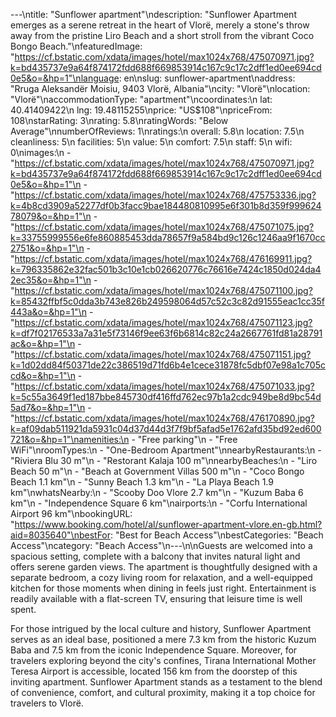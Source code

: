 ---\ntitle: "Sunflower apartment"\ndescription: "Sunflower Apartment emerges as a serene retreat in the heart of Vlorë, merely a stone's throw away from the pristine Liro Beach and a short stroll from the vibrant Coco Bongo Beach."\nfeaturedImage: "https://cf.bstatic.com/xdata/images/hotel/max1024x768/475070971.jpg?k=bd435737e9a64f874172fdd688f669853914c167c9c17c2dff1ed0ee694cd0e5&o=&hp=1"\nlanguage: en\nslug: sunflower-apartment\naddress: "Rruga Aleksandër Moisiu, 9403 Vlorë, Albania"\ncity: "Vlorë"\nlocation: "Vlorë"\naccommodationType: "apartment"\ncoordinates:\n  lat: 40.41409422\n  lng: 19.48115255\nprice: "US$108"\npriceFrom: 108\nstarRating: 3\nrating: 5.8\nratingWords: "Below Average"\nnumberOfReviews: 1\nratings:\n  overall: 5.8\n  location: 7.5\n  cleanliness: 5\n  facilities: 5\n  value: 5\n  comfort: 7.5\n  staff: 5\n  wifi: 0\nimages:\n  - "https://cf.bstatic.com/xdata/images/hotel/max1024x768/475070971.jpg?k=bd435737e9a64f874172fdd688f669853914c167c9c17c2dff1ed0ee694cd0e5&o=&hp=1"\n  - "https://cf.bstatic.com/xdata/images/hotel/max1024x768/475753336.jpg?k=4b8cd3909a52277df0b3facc9bae184480810995e6f301b8d359f99962478079&o=&hp=1"\n  - "https://cf.bstatic.com/xdata/images/hotel/max1024x768/475071075.jpg?k=33755999556e6fe860885453dda78657f9a584bd9c126c1246aa9f1670cc2751&o=&hp=1"\n  - "https://cf.bstatic.com/xdata/images/hotel/max1024x768/476169911.jpg?k=796335862e32fac501b3c10e1cb026620776c76616e7424c1850d024da42ec35&o=&hp=1"\n  - "https://cf.bstatic.com/xdata/images/hotel/max1024x768/475071100.jpg?k=85432ffbf5c0dda3b743e826b249598064d57c52c3c82d91555eac1cc35f443a&o=&hp=1"\n  - "https://cf.bstatic.com/xdata/images/hotel/max1024x768/475071123.jpg?k=df7f02176533a7a31e5f73146f9ee63f6b6814c82c24a2667761fd81a28791ac&o=&hp=1"\n  - "https://cf.bstatic.com/xdata/images/hotel/max1024x768/475071151.jpg?k=1d02dd84f50371de22c386519d71fd6b4e1cece31878fc5dbf07e98a1c705ccd&o=&hp=1"\n  - "https://cf.bstatic.com/xdata/images/hotel/max1024x768/475071033.jpg?k=5c55a3649f1ed187bbe845730df416ffd762ec97b1a2cdc949be8d9bc54d5ad7&o=&hp=1"\n  - "https://cf.bstatic.com/xdata/images/hotel/max1024x768/476170890.jpg?k=af09dab511921da5931c04d37d44d3f7f9bf5afad5e1762afd35bd92ed600721&o=&hp=1"\namenities:\n  - "Free parking"\n  - "Free WiFi"\nroomTypes:\n  - "One-Bedroom Apartment"\nnearbyRestaurants:\n  - "Riviera Blu 30 m"\n  - "Restorant Kalaja 100 m"\nnearbyBeaches:\n  - "Liro Beach 50 m"\n  - "Beach at Government Villas 500 m"\n  - "Coco Bongo Beach 1.1 km"\n  - "Sunny Beach 1.3 km"\n  - "La Playa Beach 1.9 km"\nwhatsNearby:\n  - "Scooby Doo Vlore 2.7 km"\n  - "Kuzum Baba 6 km"\n  - "Independence Square 6 km"\nairports:\n  - "Corfu International Airport 96 km"\nbookingURL: "https://www.booking.com/hotel/al/sunflower-apartment-vlore.en-gb.html?aid=8035640"\nbestFor: "Best for Beach Access"\nbestCategories: "Beach Access"\ncategory: "Beach Access"\n---\n\nGuests are welcomed into a spacious setting, complete with a balcony that invites natural light and offers serene garden views. The apartment is thoughtfully designed with a separate bedroom, a cozy living room for relaxation, and a well-equipped kitchen for those moments when dining in feels just right. Entertainment is readily available with a flat-screen TV, ensuring that leisure time is well spent.

For those intrigued by the local culture and history, Sunflower Apartment serves as an ideal base, positioned a mere 7.3 km from the historic Kuzum Baba and 7.5 km from the iconic Independence Square. Moreover, for travelers exploring beyond the city's confines, Tirana International Mother Teresa Airport is accessible, located 156 km from the doorstep of this inviting apartment. Sunflower Apartment stands as a testament to the blend of convenience, comfort, and cultural proximity, making it a top choice for travelers to Vlorë.